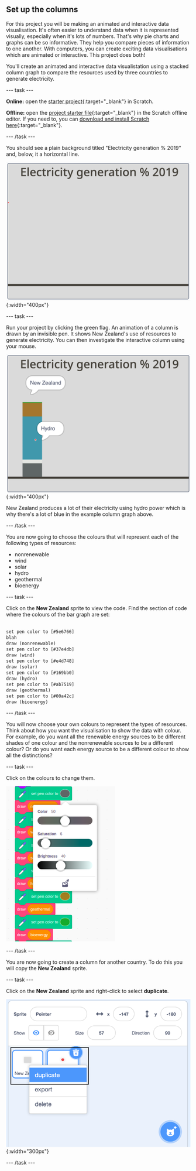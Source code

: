 ## Set up the columns

For this project you will be making an animated and interactive data visualisation. It's often easier to understand data when it is represented visually, especially when it's lots of numbers. That's why pie charts and graphs can be so informative. They help you compare pieces of information to one another. With computers, you can create exciting data visualisations which are animated or interactive. This project does both!

You'll create an animated and interactive data visualistation using a stacked column graph to compare the resources used by three countries to generate electricity.

--- task ---

**Online:** open the [starter project](http://rpf.io/electricity-generation-on){:target="_blank"} in Scratch.

**Offline:** open the [project starter file](http://rpf.io/p/en/serene-scene-go){:target="_blank"} in the Scratch offline editor. If you need to, you can [download and install Scratch here](https://scratch.mit.edu/download){:target="_blank"}.

--- /task ---

You should see a plain background titled "Electricity generation % 2019" and, below, it a horizontal line.

![image of background](images/electricity-starter.png){:width="400px"}

--- task ---

Run your project by clicking the green flag. An animation of a column is drawn by an invisible pen. It shows New Zealand's use of resources to generate electricity. You can then investigate the interactive column using your mouse.

![image of background](images/electricity-starter-green-flag.png){:width="400px"}

New Zealand produces a lot of their electricity using hydro power which is why there's a lot of blue in the example column graph above.

--- /task ---

You are now going to choose the colours that will represent each of the following types of resources:
- nonrenewable
- wind
- solar
- hydro
- geothermal
- bioenergy

--- task ---

Click on the **New Zealand** sprite to view the code. Find the section of code where the colours of the bar graph are set:

```blocks3

set pen color to [#5e6766]
blah
draw (nonrenewable)
set pen color to [#37e4db]
draw (wind)
set pen color to [#e4d748]
draw (solar)
set pen color to [#169bb0]
draw (hydro)
set pen color to [#ab7519]
draw (geothermal)
set pen color to [#00a42c]
draw (bioenergy)

```

--- /task ---

You will now choose your own colours to represent the types of resources. Think about how you want the visualisation to show the data with colour. For example, do you want all the renewable energy sources to be different shades of one colour and the nonrenewable sources to be a different colour? Or do you want each energy source to be a different colour to show all the distinctions?

--- task ---

Click on the colours to change them.

![image of how to change pen colour](images/how-to-change-pen-colour.png)

--- /task ---

You are now going to create a column for another country. To do this you will copy the **New Zealand** sprite.  

--- task ---

Click on the **New Zealand** sprite and right-click to select **duplicate**.

![image of background](images/electricity-copy-sprite.png){:width="300px"}

--- /task ---
